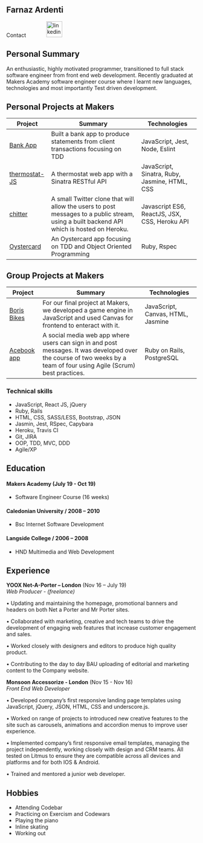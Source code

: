 ## Farnaz Ardenti

Contact
<a href="https://www.linkedin.com/in/farnaz-ardenti-405103a5/">
<img src="https://www.iconfinder.com/data/icons/free-social-icons/67/linkedin_circle_color-512.png" alt="linkedin" hspace="50" height="42" width="42"></a>

## Personal Summary
An enthusiastic, highly motivated programmer, transitioned to full stack software engineer from front end web development. Recently graduated at Makers Academy software engineer course where I learnt new languages, technologies and most importantly Test driven development.

## <a name="personal_projects">Personal Projects at Makers</a>
| Project | Summary | Technologies |
|----------|----------|----------|
| [Bank App](https://github.com/fardenti/Bank-js) | Built a bank app to produce statements from client transactions focusing on TDD | JavaScript, Jest, Node, Eslint |
| [thermostat-JS](https://github.com/fardenti/thermostat-js) | A thermostat web app with a Sinatra RESTful API | JavaScript, Sinatra, Ruby, Jasmine, HTML, CSS |
| [chitter](https://github.com/fardenti/frontend-api-challenge) | A small Twitter clone that will allow the users to post messages to a public stream, using a built backend API which is hosted on Heroku. | Javascript ES6, ReactJS, JSX, CSS, Heroku API |
| [Oystercard](https://github.com/fardenti/oystercard) | An Oystercard app focusing on TDD and Object Oriented Programming| Ruby, Rspec|


## <a name="group_projects">Group Projects at Makers</a>
| Project | Summary | Technologies |
|----------|----------|----------|
| [Boris Bikes](https://github.com/fardenti/Boris-Bikes-The-Game) | For our final project at Makers, we developed a game engine in JavaScript and used Canvas for frontend to enteract with it. | JavaScript, Canvas, HTML, Jasmine |
| [Acebook app](https://github.com/krisswiltshire30/acebook-fantastic-four) | A social media web app where users can sign in and post messages. It was developed over the course of two weeks by a team of four using Agile (Scrum) best practices. | Ruby on Rails, PostgreSQL |


### Technical skills

- JavaScript, React JS, jQuery
- Ruby, Rails
- HTML, CSS, SASS/LESS, Bootstrap, JSON
- Jasmin, Jest, RSpec, Capybara
- Heroku, Travis CI
- Git, JIRA
- OOP, TDD, MVC, DDD
- Agile/XP

## Education

#### Makers Academy (July 19 - Oct 19)
- Software Engineer Course (16 weeks)

#### Caledonian University / 2008 – 2010

- Bsc Internet Software Development

#### Langside College / 2006 – 2008

- HND Multimedia and Web Development


## Experience

**YOOX Net-A-Porter – London** (Nov 16 – July 19)    
*Web Producer - (freelance)*  

• Updating and maintaining the homepage, promotional banners and headers on both Net a Porter and Mr Porter sites.

• Collaborated with marketing, creative and tech teams to drive the development of engaging web features that increase customer engagement and sales.

• Worked closely with designers and editors to produce high quality product.

• Contributing to the day to day BAU uploading of editorial and marketing content to the Company website.

**Monsoon Accessorize - London** (Nov 15 - Nov 16)   
*Front End Web Developer*  

• Developed company’s first responsive landing page templates using JavaScript, jQuery, JSON, HTML, CSS and underscore.js.

• Worked on range of projects to introduced new creative features to the site such as carousels, animations and accordion menus to improve user experience.

• Implemented company’s first responsive email templates, managing the project independently, working closely with design and CRM teams. All tested on Litmus to ensure they are compatible across all devices and platforms and for both IOS & Android.

• Trained and mentored a junior web developer.

## Hobbies

- Attending Codebar
- Practicing on Exercism and Codewars
- Playing the piano
- Inline skating
- Working out
